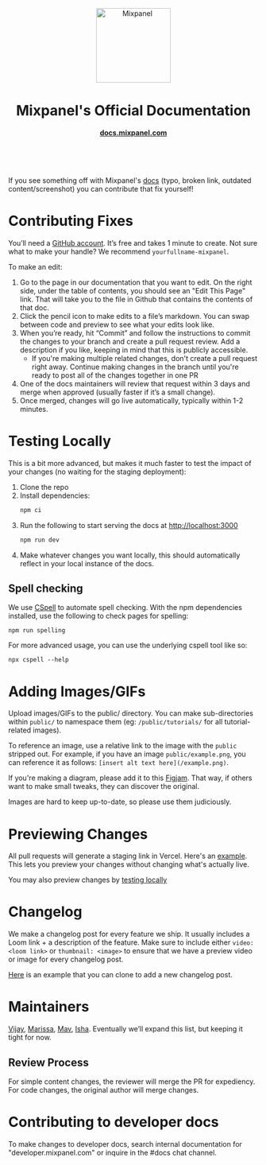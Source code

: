 <div align="center">
	<img width="150" src="https://github.com/mixpanel/docs/assets/71290498/1f5dfccf-8ba8-481a-8faa-c6c297d7d4c6" alt="Mixpanel">
	<h1>Mixpanel's Official Documentation</h1>
	<p>
		<b><a href="https://docs.mixpanel.com/">docs.mixpanel.com</a></b>
	</p>
	<br>
	<br>
	<br>
</div>

If you see something off with Mixpanel's [docs](https://docs.mixpanel.com) (typo, broken link, outdated content/screenshot) you can contribute that fix yourself!

# Contributing Fixes

You’ll need a [GitHub account](https://github.com/signup). It’s free and takes 1 minute to create. Not sure what to make your handle? We recommend `yourfullname-mixpanel`.

To make an edit:

1. Go to the page in our documentation that you want to edit. On the right side, under the table of contents, you should see an "Edit This Page" link. That will take you to the file in Github that contains the contents of that doc.
2. Click the pencil icon to make edits to a file’s markdown. You can swap between code and preview to see what your edits look like.
3. When you’re ready, hit “Commit” and follow the instructions to commit the changes to your branch and create a pull request review. Add a description if you like, keeping in mind that this is publicly accessible.
   - If you're making multiple related changes, don't create a pull request right away. Continue making changes in the branch until you're ready to post all of the changes together in one PR
4. One of the docs maintainers will review that request within 3 days and merge when approved (usually faster if it’s a small change).
5. Once merged, changes will go live automatically, typically within 1-2 minutes.

# Testing Locally

This is a bit more advanced, but makes it much faster to test the impact of your changes (no waiting for the staging deployment):

1. Clone the repo
2. Install dependencies:
   ```sh
   npm ci
   ```
3. Run the following to start serving the docs at <http://localhost:3000>
   ```sh
   npm run dev
   ```
4. Make whatever changes you want locally, this should automatically reflect in your local instance of the docs.

## Spell checking

We use [CSpell](https://cspell.org/) to automate spell checking. With the npm dependencies installed, use the following to check pages for spelling:

```
npm run spelling
```

For more advanced usage, you can use the underlying cspell tool like so:

```
npx cspell --help
```

# Adding Images/GIFs

Upload images/GIFs to the public/ directory. You can make sub-directories within `public/` to namespace them (eg: `/public/tutorials/` for all tutorial-related images).

To reference an image, use a relative link to the image with the `public` stripped out. For example, if you have an image `public/example.png`, you can reference it as follows: `[insert alt text here](/example.png)`.

If you're making a diagram, please add it to this [Figjam](https://www.figma.com/file/m4XseN6oAiu2yGN18qfamD/Docs-Toolkit?type=whiteboard&node-id=0-1&t=j3TBgane3MsYReF2-0). That way, if others want to make small tweaks, they can discover the original.

Images are hard to keep up-to-date, so please use them judiciously.

# Previewing Changes

All pull requests will generate a staging link in Vercel. Here's an [example](https://github.com/mixpanel/docs/pull/33#issuecomment-1520474996). This lets you preview your changes without changing what's actually live.

You may also preview changes by [testing locally](#testing-locally)

# Changelog

We make a changelog post for every feature we ship. It usually includes a Loom link + a description of the feature. Make sure to include either `video: <loom link>` or `thumbnail: <image>` to ensure that we have a preview video or image for every changelog post.

[Here](https://github.com/mixpanel/docs/blob/2d7a6f88118577411cdd173f51abe30b7499044c/pages/changelogs/2024-04-18-ai-chatbot-search-in-docs.mdx) is an example that you can clone to add a new changelog post.

# Maintainers

[Vijay](https://github.com/ranic), [Marissa](https://github.com/marissakuhrau), [Mav](https://github.com/mavlee), [Isha](https://github.com/ishamehramixpanel). Eventually we’ll expand this list, but keeping it tight for now.

## Review Process

For simple content changes, the reviewer will merge the PR for expediency. For code changes, the original author will merge changes.

# Contributing to developer docs

To make changes to developer docs, search internal documentation for "developer.mixpanel.com" or inquire in the #docs chat channel.
